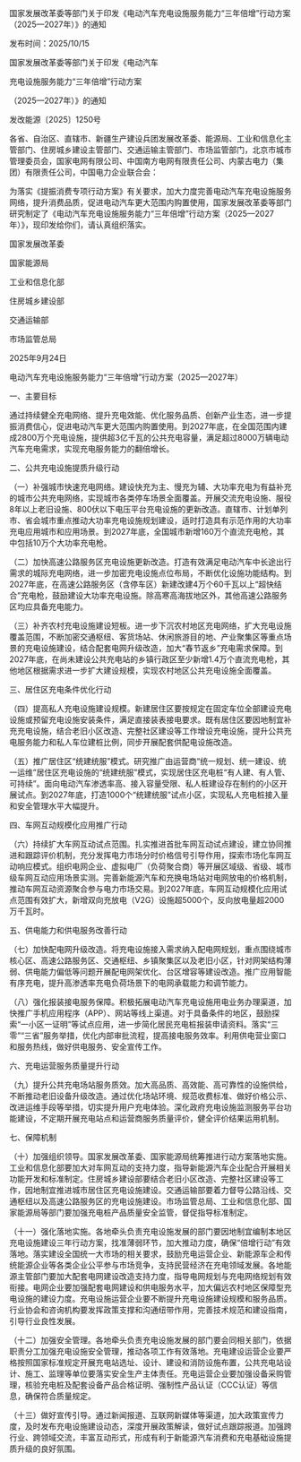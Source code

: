 国家发展改革委等部门关于印发《电动汽车充电设施服务能力“三年倍增”行动方案（2025—2027年）》的通知

发布时间：2025/10/15

国家发展改革委等部门关于印发《电动汽车

充电设施服务能力“三年倍增”行动方案

（2025—2027年）》的通知

发改能源〔2025〕1250号

各省、自治区、直辖市、新疆生产建设兵团发展改革委、能源局、工业和信息化主管部门、住房城乡建设主管部门、交通运输主管部门、市场监管部门，北京市城市管理委员会，国家电网有限公司、中国南方电网有限责任公司、内蒙古电力（集团）有限责任公司，中国电力企业联合会：

为落实《提振消费专项行动方案》有关要求，加大力度完善电动汽车充电设施服务网络，提升消费品质，促进电动汽车更大范围内购置使用，国家发展改革委等部门研究制定了《电动汽车充电设施服务能力“三年倍增”行动方案（2025—2027年）》，现印发给你们，请认真组织落实。

国家发展改革委

国家能源局

工业和信息化部

住房城乡建设部

交通运输部

市场监管总局

2025年9月24日



电动汽车充电设施服务能力“三年倍增”行动方案（2025—2027年）

一、主要目标

通过持续健全充电网络、提升充电效能、优化服务品质、创新产业生态，进一步提振消费信心，促进电动汽车更大范围内购置使用。到2027年底，在全国范围内建成2800万个充电设施，提供超3亿千瓦的公共充电容量，满足超过8000万辆电动汽车充电需求，实现充电服务能力的翻倍增长。

二、公共充电设施提质升级行动

（一）补强城市快速充电网络。建设快充为主、慢充为辅、大功率充电为有益补充的城市公共充电网络，实现城市各类停车场景全面覆盖。开展交流充电设施、服役8年以上老旧设施、800伏以下电压平台充电设施的更新改造。直辖市、计划单列市、省会城市重点推动大功率充电设施规划建设，适时打造具有示范作用的大功率充电应用城市和应用场景。到2027年底，全国城市新增160万个直流充电枪，其中包括10万个大功率充电枪。

（二）加快高速公路服务区充电设施更新改造。打造有效满足电动汽车中长途出行需求的城际充电网络，进一步加密充电设施点位布局，不断优化设施功能结构。到2027年底，在高速公路服务区（含停车区）新建改建4万个60千瓦以上“超快结合”充电枪，鼓励建设大功率充电设施。除高寒高海拔地区外，其他高速公路服务区均应具备充电能力。

（三）补齐农村充电设施建设短板。进一步下沉农村地区充电网络，扩大充电设施覆盖范围，不断加密交通枢纽、客货场站、休闲旅游目的地、产业聚集区等重点场景的充电设施建设，结合配套电网升级改造，加大“春节返乡”充电需求保障。到2027年底，在尚未建设公共充电站的乡镇行政区至少新增1.4万个直流充电枪，其他地区根据需求进一步扩大建设规模，实现农村地区公共充电设施全面覆盖。

三、居住区充电条件优化行动

（四）提高私人充电设施建设规模。新建居住区要按规定在固定车位全部建设充电设施或预留充电设施安装条件，满足直接装表接电要求。既有居住区要因地制宜补充充电设施，结合老旧小区改造、完整社区建设等工作增设充电设施，提升公共充电服务能力和私人车位建桩比例，同步开展配套供配电设施改造。

（五）推广居住区“统建统服”模式。研究推广由运营商“统一规划、统一建设、统一运维”居住区充电设施的“统建统服”模式，实现居住区充电桩“有人建、有人管、可持续”。面向电动汽车渗透率高、接入容量受限、私人桩建设存在制约的小区开展试点。到2027年底，打造1000个“统建统服”试点小区，实现私人充电桩接入量和安全管理水平大幅提升。

四、车网互动规模化应用推广行动

（六）持续扩大车网互动试点范围。扎实推进首批车网互动试点建设，建立协同推进和跟踪评价机制，充分发挥电力市场分时价格信号引导作用，探索市场化车网互动响应模式。组织电网企业、虚拟电厂（负荷聚合商）等开展区域级、省级、城市级车网互动应用场景实测。完善新能源汽车和充换电场站对电网放电的价格机制，推动车网互动资源聚合参与电力市场交易。到2027年底，车网互动规模化应用试点范围有效扩大，新增双向充放电（V2G）设施超5000个，反向放电量超2000万千瓦时。

五、供电能力和供电服务改善行动

（七）加快配电网升级改造。将充电设施接入需求纳入配电网规划，重点围绕城市核心区、高速公路服务区、交通枢纽、乡镇聚集区以及老旧小区，针对网架结构薄弱、供电能力偏低等问题开展配电网架优化、台区增容等建设改造。推广应用智能有序充电，提升高渗透率充电负荷场景下的电网承载能力和调节能力。

（八）强化报装接电服务保障。积极拓展电动汽车充电设施用电业务办理渠道，加快推广手机应用程序（APP）、网站等线上渠道。对于具备条件的地区，鼓励探索“一小区一证明”等试点应用，进一步简化居民充电桩报装申请资料。落实“三零”“三省”服务举措，优化内部审批流程，提高接电服务效率。利用供电营业窗口和服务热线，做好供电服务、安全宣传工作。

六、充电运营服务质量提升行动

（九）提升公共充电场站服务质效。加大高品质、高效能、高可靠性的设施供给，不断推动老旧设备升级改造。通过优化场站环境、规范收费标准、做好价格公示、改进运维手段等举措，切实提升用户充电体验。深化政府充电设施监测服务平台功能建设，不定期开展充电站点和运营商服务质量评价，健全评价结果运用机制。

七、保障机制

（十）加强组织领导。国家发展改革委、国家能源局统筹推进行动方案落地实施。工业和信息化部要加大对车网互动的支持力度，指导新能源汽车企业配合开展相关功能开发和标准制定。住房城乡建设部要结合老旧小区改造、完整社区建设等工作，因地制宜推进城市居住区充电设施建设。交通运输部要着力督导公路沿线、交通枢纽以及高速公路服务区的充电设施建设。市场监管总局、工业和信息化部、国家能源局等部门要加强充电桩产品质量安全监管，督促指导标准制定。

（十一）强化落地实施。各地牵头负责充电设施发展的部门要因地制宜编制本地区充电设施建设三年行动方案，找准薄弱环节，加大推动力度，确保“倍增行动”有效落地。落实建设全国统一大市场的相关要求，鼓励充电运营企业、新能源车企和传统能源企业等各类企业公平参与市场竞争，支持民营经济在充电领域发展。各地能源主管部门要加大配套电网建设改造支持力度，指导电网规划与充电网络规划有效衔接。电网企业要加强配套电网建设和供电服务水平，加大偏远农村地区保障型充电设施的建设力度。充电设施运营企业要不断提升充电设施建设规模和服务品质。行业协会和咨询机构要发挥政策支撑和沟通纽带作用，完善技术规范和建设指南，引导行业良性发展。

（十二）加强安全管理。各地牵头负责充电设施发展的部门要会同相关部门，依据职责分工加强充电设施安全管理，推动各项工作有效落地。充电建设运营企业要严格按照国家标准规定开展充电站选址、设计、建设和消防设施布置，公共充电站设计、施工、监理等单位要落实安全生产主体责任。充电运营企业要加强设备采购管理，核验充电桩及配套设备产品合格证明、强制性产品认证（CCC认证）等信息，确保符合质量规定。

（十三）做好宣传引导。通过新闻报道、互联网新媒体等渠道，加大政策宣传力度，及时发布充电设施建设动态，深度开展政策解读，做好试点跟踪报道。加强跨行业、跨领域交流，丰富互动形式，形成有利于新能源汽车消费和充电基础设施提质升级的良好氛围。

